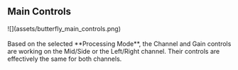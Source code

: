 <h2 class="txt-blue">Main Controls</h2>
<div class="image">
![](assets/butterfly_main_controls.png)
</div>
<br/>
<div class="quote bg-yellow">
Based on the selected **Processing Mode**, the Channel and Gain controls are working on the Mid/Side or the Left/Right channel.
Their controls are effectively the same for both channels.
</div>
<div class="pb"></div>